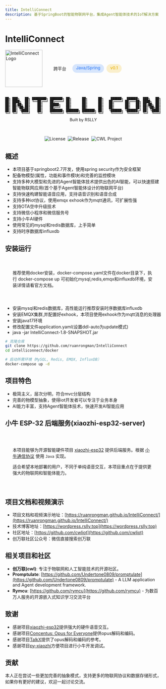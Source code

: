 ```yaml
---
title: IntelliConnect
description: 基于SpringBoot的智能物联网平台，集成Agent智能体技术的IoT解决方案
---
```


# IntelliConnect

<div class="project-header">
  <div class="project-logo">
    <img src="./images/logo.png" alt="IntelliConnect Logo">
  </div>
  <div class="project-badges">
    <span class="badge platform">跨平台</span>
    <span class="badge language">Java/Spring</span>
    <span class="badge status">v0.1</span>
  </div>
</div>

<div class="ascii-art">
<pre>
██╗ ███╗   ██╗ ████████╗ ███████╗ ██╗      ██╗      ██╗    ██████╗  ██████╗  ███╗   ██╗ ███╗   ██╗ ███████╗  ██████╗ ████████╗
██║ ████╗  ██║ ╚══██╔══╝ ██╔════╝ ██║      ██║      ██║   ██╔════╝ ██╔═══██╗ ████╗  ██║ ████╗  ██║ ██╔════╝ ██╔════╝ ╚══██╔══╝
██║ ██╔██╗ ██║    ██║    █████╗   ██║      ██║      ██║   ██║      ██║   ██║ ██╔██╗ ██║ ██╔██╗ ██║ █████╗   ██║         ██║   
██║ ██║╚██╗██║    ██║    ██╔══╝   ██║      ██║      ██║   ██║      ██║   ██║ ██║╚██╗██║ ██║╚██╗██║ ██╔══╝   ██║         ██║   
██║ ██║ ╚████║    ██║    ███████╗ ███████╗ ███████╗ ██║   ╚██████╗ ╚██████╔╝ ██║ ╚████║ ██║ ╚████║ ███████╗ ╚██████╗    ██║   
╚═╝ ╚═╝  ╚═══╝    ╚═╝    ╚══════╝ ╚══════╝ ╚══════╝ ╚═╝    ╚═════╝  ╚═════╝  ╚═╝  ╚═══╝ ╚═╝  ╚═══╝ ╚══════╝  ╚═════╝    ╚═╝   
</pre>
<p class="ascii-caption">Built by RSLLY</p>
</div>

<div class="project-badges-center">
  <img src="https://img.shields.io/badge/license-apache2.0-yellow?style=flat-square" alt="License" />
  <img src="https://img.shields.io/badge/release-v0.1-blue?style=flat-square" alt="Release" />
  <img src="https://img.shields.io/badge/cwl-project1.8-green?style=flat-square" alt="CWL Project" />
</div>

## 概述

* 本项目基于springboot2.7开发，使用spring security作为安全框架
* 配备物模型(属性，功能和事件模块)和完善的监控模块
* 支持多种大模型和先进的Agent智能体技术提供出色的AI智能，可以快速搭建智能物联网应用(首个基于Agent智能体设计的物联网平台)
* 支持快速构建智能语音应用，支持语音识别和语音合成
* 支持多种iot协议，使用emqx exhook作为mqtt通讯，可扩展性强
* 支持OTA空中升级技术
* 支持微信小程序和微信服务号
* 支持小牛AI硬件
* 使用常见的mysql和redis数据库，上手简单
* 支持时序数据库influxdb

## 安装运行

<div class="notice">
  <p>推荐使用docker安装，docker-compose.yaml文件在docker目录下，执行 docker-compose up 可初始化mysql,redis,emqx和influxdb环境，安装详情请看官方文档。</p>
</div>

* 安装mysql和redis数据库，高性能运行推荐安装时序数据库influxdb
* 安装EMQX集群,并配置好exhook，本项目使用exhook作为mqtt消息的处理器
* 安装java17环境
* 修改配置文件application.yaml(设置ddl-auto为update模式)
* java -jar IntelliConnect-1.8-SNAPSHOT.jar

```bash
# 克隆仓库
git clone https://github.com/ruanrongman/IntelliConnect
cd intelliconnect/docker

# 启动所需环境（MySQL, Redis, EMQX, InfluxDB）
docker-compose up -d
```

## 项目特色

* 极简主义，层次分明，符合mvc分层结构
* 完善的物模型抽象，使得iot开发者可以专注于业务本身
* AI能力丰富，支持Agent智能体技术，快速开发AI智能应用

## 小牛 ESP-32 后端服务(xiaozhi-esp32-server)

<div class="esp32-section">
  <p>本项目能够为开源智能硬件项目 <a href="https://github.com/78/xiaozhi-esp32" target="_blank">xiaozhi-esp32</a> 提供后端服务。根据 <a href="https://ccnphfhqs21z.feishu.cn/wiki/M0XiwldO9iJwHikpXD5cEx71nKh" target="_blank">小牛通信协议</a> 使用 <code>Java</code> 实现。</p>
  <p>适合希望本地部署的用户，不同于单纯语音交互，本项目重点在于提供更强大的物联网和智能体能力。</p>
</div>

## 项目文档和视频演示

* 项目文档和视频演示地址：[https://ruanrongman.github.io/IntelliConnect/](https://ruanrongman.github.io/IntelliConnect/)
* 技术博客地址：[https://wordpress.rslly.top](https://wordpress.rslly.top)
* 社区地址：[https://github.com/cwliot](https://github.com/cwliot)
* 创万联社区公众号：微信直接搜索创万联

## 相关项目和社区

* **创万联(cwl)**: 专注于物联网和人工智能技术的开源社区。
* **Promptulate**: [https://github.com/Undertone0809/promptulate](https://github.com/Undertone0809/promptulate) - A LLM application and Agent development framework.
* **Rymcu**: [https://github.com/rymcu](https://github.com/rymcu) - 为数百万人服务的开源嵌入式知识学习交流平台

## 致谢

* 感谢项目[xiaozhi-esp32](https://github.com/78/xiaozhi-esp32)提供强大的硬件语音交互。
* 感谢项目[Concentus: Opus for Everyone](https://github.com/lostromb/concentus)提供opus解码和编码。
* 感谢项目[TalkX](https://github.com/big-mouth-cn/talkx)提供了opus解码和编码的参考。
* 感谢项目[py-xiaozhi](https://github.com/huangjunsen0406/py-xiaozhi)方便项目进行小牛开发调试。

## 贡献

本人正在尝试一些更加完善的抽象模式，支持更多的物联网协议和数据存储形式，如果你有更好的建议，欢迎一起讨论交流。

<style>
.project-header {
  display: flex;
  align-items: center;
  margin-bottom: 2rem;
}

.project-logo {
  width: 120px;
  height: 120px;
  margin-right: 1.5rem;
}

.project-logo img {
  width: 100%;
  height: 100%;
  object-fit: contain;
}

.project-badges {
  display: flex;
  flex-wrap: wrap;
  gap: 0.5rem;
}

.badge {
  display: inline-block;
  padding: 0.25rem 0.75rem;
  border-radius: 1rem;
  font-size: 0.85rem;
  font-weight: 500;
}

.badge.platform {
  background-color: var(--vp-c-brand-soft);
  color: var(--vp-c-brand-dark);
}

.badge.language {
  background-color: rgba(59, 130, 246, 0.2);
  color: rgb(59, 130, 246);
}

.badge.status {
  background-color: rgba(234, 179, 8, 0.2);
  color: rgb(234, 179, 8);
}

.ascii-art {
  overflow-x: auto;
  margin: 2rem 0;
  text-align: center;
}

.ascii-art pre {
  display: inline-block;
  text-align: left;
  font-size: 0.6rem;
  line-height: 1;
  white-space: pre;
  margin: 0;
  background: transparent;
  color: var(--vp-c-brand);
  font-family: monospace;
}

.ascii-caption {
  font-size: 0.8rem;
  margin-top: 0.5rem;
  color: var(--vp-c-text-2);
}

.project-badges-center {
  display: flex;
  justify-content: center;
  flex-wrap: wrap;
  gap: 0.5rem;
  margin-bottom: 2rem;
}

.notice {
  background-color: var(--vp-c-bg-soft);
  border-left: 4px solid var(--vp-c-brand);
  padding: 1rem 1.5rem;
  margin: 1.5rem 0;
  border-radius: 0 8px 8px 0;
}

.esp32-section {
  background-color: var(--vp-c-bg-soft);
  border-radius: 8px;
  padding: 1.5rem;
  margin: 1.5rem 0;
  border: 1px solid var(--vp-c-divider);
}

.qr-container {
  text-align: center;
  margin: 2rem 0;
}

.qr-code {
  width: 250px;
  height: auto;
  object-fit: contain;
  border-radius: 8px;
  border: 1px solid var(--vp-c-divider);
}

@media (max-width: 768px) {
  .ascii-art pre {
    font-size: 0.4rem;
  }
  
  .project-header {
    flex-direction: column;
    align-items: flex-start;
  }
  
  .project-logo {
    margin-bottom: 1rem;
  }
}

@media (max-width: 480px) {
  .ascii-art {
    display: none;
  }
}
</style> 